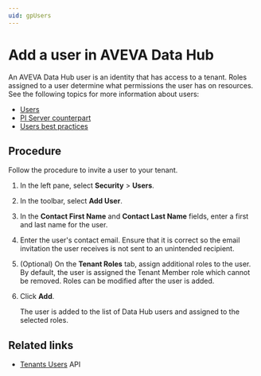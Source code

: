 ```yaml
---
uid: gpUsers
---
```


# Add a user in AVEVA Data Hub

An AVEVA Data Hub user is an identity that has access to a tenant. Roles assigned to a user determine what permissions the user has on resources. See the following topics for more information about users:

- [Users](xref:ccUsers)
- [PI Server counterpart](xref:ccUsers#users-pi-server)
- [Users best practices](xref:ccUsers#users-bp)

## Procedure

Follow the procedure to invite a user to your tenant.

<!--12/2/21, VTT: Per SMEs (N. Parkah & A. Woodall) Deleted this step because it only applies to OCS. Old step: 1. If multiple identity providers are enabled in the tenant, you are prompted to select an identity provider. Choose the appropriate identity provider for the user you are adding. You can switch to a different option later.-->

1. In the left pane, select **Security** > **Users**.

1. In the toolbar, select **Add User**.


1. In the **Contact First Name** and **Contact Last Name** fields, enter a first and last name for the user.  

1. Enter the user's contact email. Ensure that it is correct so the email invitation the user receives is not sent to an unintended recipient.

1. (Optional) On the **Tenant Roles** tab, assign additional roles to the user. By default, the user is assigned the Tenant Member role which cannot be removed. Roles can be modified after the user is added.

1. Click **Add**.
 
   The user is added to the list of Data Hub users and assigned to the selected roles. 

## Related links

- [Tenants Users](xref:identity-tenants-users) API
